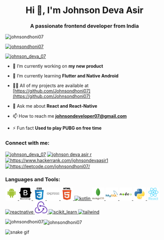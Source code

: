 <h1 align="center">Hi 👋, I'm Johnson Deva Asir</h1>
<h3 align="center">A passionate frontend developer from India</h3>

<p align="left"> <img src="https://komarev.com/ghpvc/?username=johnsondhoni07&label=Profile%20views&color=0e75b6&style=flat" alt="johnsondhoni07" /> </p>

<p align="left"> <a href="https://github.com/ryo-ma/github-profile-trophy"><img src="https://github-profile-trophy.vercel.app/?username=johnsondhoni07" alt="johnsondhoni07" /></a> </p>

<p align="left"> <a href="https://twitter.com/johnson_deva_07" target="blank"><img src="https://img.shields.io/twitter/follow/johnson_deva_07?logo=twitter&style=for-the-badge" alt="johnson_deva_07" /></a> </p>

- 🔭 I’m currently working on **my new product**

- 🌱 I’m currently learning **Flutter and Native Android**

- 👨‍💻 All of my projects are available at [https://github.com/Johnsondhoni07](https://github.com/Johnsondhoni07)

- 💬 Ask me about **React and React-Native**

- 📫 How to reach me **johnsondeveloper07@gmail.com**

- ⚡ Fun fact **Used to play PUBG on free time**

<h3 align="left">Connect with me:</h3>
<p align="left">
<a href="https://twitter.com/johnson_deva_07" target="blank"><img align="center" src="https://raw.githubusercontent.com/rahuldkjain/github-profile-readme-generator/master/src/images/icons/Social/twitter.svg" alt="johnson_deva_07" height="30" width="40" /></a>
<a href="https://www.linkedin.com/in/johnson-deva-asir/" target="blank"><img align="center" src="https://raw.githubusercontent.com/rahuldkjain/github-profile-readme-generator/master/src/images/icons/Social/linked-in-alt.svg" alt="johnson deva asir r" height="30" width="40" /></a>
<a href="https://www.hackerrank.com/https://www.hackerrank.com/johnsondevaasir1" target="blank"><img align="center" src="https://raw.githubusercontent.com/rahuldkjain/github-profile-readme-generator/master/src/images/icons/Social/hackerrank.svg" alt="https://www.hackerrank.com/johnsondevaasir1" height="30" width="40" /></a>
<a href="https://www.leetcode.com/https://leetcode.com/johnsondhoni07/" target="blank"><img align="center" src="https://raw.githubusercontent.com/rahuldkjain/github-profile-readme-generator/master/src/images/icons/Social/leet-code.svg" alt="https://leetcode.com/johnsondhoni07/" height="30" width="40" /></a>
</p>

<h3 align="left">Languages and Tools:</h3>
<p align="left"> <a href="https://developer.android.com" target="_blank" rel="noreferrer"> <img src="https://raw.githubusercontent.com/devicons/devicon/master/icons/android/android-original-wordmark.svg" alt="android" width="40" height="40"/> </a> <a href="https://getbootstrap.com" target="_blank" rel="noreferrer"> <img src="https://raw.githubusercontent.com/devicons/devicon/master/icons/bootstrap/bootstrap-plain-wordmark.svg" alt="bootstrap" width="40" height="40"/> </a> <a href="https://www.w3schools.com/css/" target="_blank" rel="noreferrer"> <img src="https://raw.githubusercontent.com/devicons/devicon/master/icons/css3/css3-original-wordmark.svg" alt="css3" width="40" height="40"/> </a> <a href="https://expressjs.com" target="_blank" rel="noreferrer"> <img src="https://raw.githubusercontent.com/devicons/devicon/master/icons/express/express-original-wordmark.svg" alt="express" width="40" height="40"/> </a> <a href="https://www.w3.org/html/" target="_blank" rel="noreferrer"> <img src="https://raw.githubusercontent.com/devicons/devicon/master/icons/html5/html5-original-wordmark.svg" alt="html5" width="40" height="40"/> </a> <a href="https://kotlinlang.org" target="_blank" rel="noreferrer"> <img src="https://www.vectorlogo.zone/logos/kotlinlang/kotlinlang-icon.svg" alt="kotlin" width="40" height="40"/> </a> <a href="https://www.mongodb.com/" target="_blank" rel="noreferrer"> <img src="https://raw.githubusercontent.com/devicons/devicon/master/icons/mongodb/mongodb-original-wordmark.svg" alt="mongodb" width="40" height="40"/> </a> <a href="https://www.mysql.com/" target="_blank" rel="noreferrer"> <img src="https://raw.githubusercontent.com/devicons/devicon/master/icons/mysql/mysql-original-wordmark.svg" alt="mysql" width="40" height="40"/> </a> <a href="https://nodejs.org" target="_blank" rel="noreferrer"> <img src="https://raw.githubusercontent.com/devicons/devicon/master/icons/nodejs/nodejs-original-wordmark.svg" alt="nodejs" width="40" height="40"/> </a> <a href="https://www.python.org" target="_blank" rel="noreferrer"> <img src="https://raw.githubusercontent.com/devicons/devicon/master/icons/python/python-original.svg" alt="python" width="40" height="40"/> </a> <a href="https://reactjs.org/" target="_blank" rel="noreferrer"> <img src="https://raw.githubusercontent.com/devicons/devicon/master/icons/react/react-original-wordmark.svg" alt="react" width="40" height="40"/> </a> <a href="https://reactnative.dev/" target="_blank" rel="noreferrer"> <img src="https://reactnative.dev/img/header_logo.svg" alt="reactnative" width="40" height="40"/> </a> <a href="https://redux.js.org" target="_blank" rel="noreferrer"> <img src="https://raw.githubusercontent.com/devicons/devicon/master/icons/redux/redux-original.svg" alt="redux" width="40" height="40"/> </a> <a href="https://scikit-learn.org/" target="_blank" rel="noreferrer"> <img src="https://upload.wikimedia.org/wikipedia/commons/0/05/Scikit_learn_logo_small.svg" alt="scikit_learn" width="40" height="40"/> </a> <a href="https://tailwindcss.com/" target="_blank" rel="noreferrer"> <img src="https://www.vectorlogo.zone/logos/tailwindcss/tailwindcss-icon.svg" alt="tailwind" width="40" height="40"/> </a> </p>

<p><img align="left" src="https://github-readme-stats.vercel.app/api/top-langs?username=johnsondhoni07&show_icons=true&locale=en&layout=compact" alt="johnsondhoni07" /></p>

<p><img align="center" src="https://github-readme-streak-stats.herokuapp.com/?user=johnsondhoni07&" alt="johnsondhoni07" /></p>


![snake gif](https://github.com/Johnsondhoni07/Johnsondhoni07/blob/output/github-contribution-grid-snake.gif)

